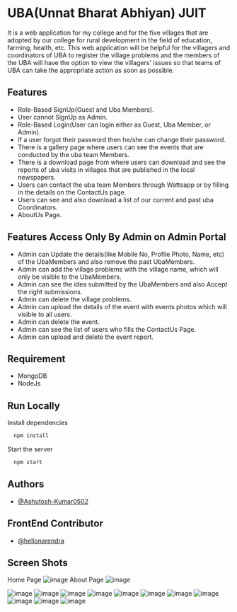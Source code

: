 
# UBA(Unnat Bharat Abhiyan) JUIT

It is a web application for my college and for the five villages that are adopted by our college for rural development in the field of education, farming, health, etc. This web application will be helpful for the villagers and coordinators of UBA to register the village problems and the members of the UBA will have the option to view the villagers' issues so that teams of UBA can take the appropriate action as soon as possible.



## Features

- Role-Based SignUp(Guest and Uba Members).
- User cannot SignUp as Admin.
- Role-Based Login(User can login either as Guest, Uba Member, or Admin).
- If a user forgot their password then he/she can change their password.
- There is a gallery page where users can see the events that are conducted by the uba team Members.
- There is a download page from where users can download and see the reports of uba visits in villages that are published in the local newspapers.
- Users can contact the uba team Members through Wattsapp or by filling in the details on the ContactUs page.
- Users can see and also download a list of our current and past uba Coordinators.
- AboutUs Page.


## Features Access Only By Admin on Admin Portal

- Admin can Update the details(like Mobile No, Profile Photo, Name, etc) of the UbaMembers and also remove the past UbaMembers.
- Admin can add the village problems with the village name, which will only be visible to the UbaMembers.
- Admin can see the idea submitted by the UbaMembers and also Accept the right submissions.
- Admin can delete the village problems.
- Admin can upload the details of the event with events photos which will visible to all users.
- Admin can delete the event.
- Admin can see the list of users who fills the ContactUs Page.
- Admin can upload and delete the event report.
## Requirement
- MongoDB
- NodeJs
## Run Locally
Install dependencies

```bash
  npm install
```

Start the server

```bash
  npm start
```


## Authors

- [@Ashutosh-Kumar0502](https://www.github.com/Ashutosh-Kumar0502)



## FrontEnd Contributor
- [@hellonarendra](https://www.github.com/hellonarendra)
## Screen Shots
Home Page
![image](https://user-images.githubusercontent.com/94280847/209833945-0932af32-1d50-4e1c-9347-2745eb974bd4.png)
About Page
![image](https://user-images.githubusercontent.com/94280847/209833996-56034f29-d151-432e-bb8e-dea065e28b4e.png)

![image](https://user-images.githubusercontent.com/94280847/209834032-af009f81-b144-4e87-ad59-3dda20b05089.png)
![image](https://user-images.githubusercontent.com/94280847/209834052-399797cb-e97e-4fff-8c50-f26663568522.png)
![image](https://user-images.githubusercontent.com/94280847/209834078-bd88667a-a935-40ce-9109-cce956af09b7.png)
![image](https://user-images.githubusercontent.com/94280847/209834112-ef4e8299-f275-4180-a66f-500eb831489f.png)
![image](https://user-images.githubusercontent.com/94280847/209834157-61b74c50-8122-40ad-b685-0ce18cef60ce.png)
![image](https://user-images.githubusercontent.com/94280847/209834174-9712cdcb-2baa-4ae5-b197-9d6f6e2b3ffb.png)
![image](https://user-images.githubusercontent.com/94280847/209834197-6d6a1f5b-98ce-4aae-bcf9-3603d7881133.png)
![image](https://user-images.githubusercontent.com/94280847/209834215-9dc54b13-fb3d-450d-b1b8-f1c1a381c1cf.png)
![image](https://user-images.githubusercontent.com/94280847/209834234-62d7cf5d-daaa-4140-8741-157c5316dcce.png)
![image](https://user-images.githubusercontent.com/94280847/209834259-befc0f29-f6fc-4514-ab8d-d3ceacce4a09.png)
![image](https://user-images.githubusercontent.com/94280847/209834287-be1bf4a5-9af8-4ae3-8f50-48ba5aacb157.png)

